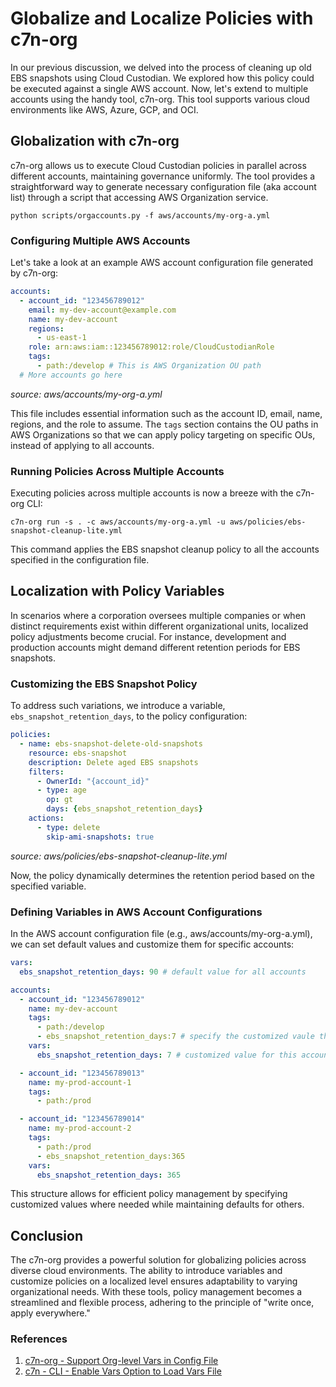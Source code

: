 
# Globalize and Localize Policies with c7n-org

In our previous discussion, we delved into the process of cleaning up old EBS snapshots using Cloud Custodian. We explored how this policy could be executed against a single AWS account. Now, let's extend to multiple accounts using the handy tool, c7n-org. This tool supports various cloud environments like AWS, Azure, GCP, and OCI.

## Globalization with c7n-org

c7n-org allows us to execute Cloud Custodian policies in parallel across different accounts, maintaining governance uniformly. The tool provides a straightforward way to generate necessary configuration file (aka account list) through a script that accessing AWS Organization service.

```shell
python scripts/orgaccounts.py -f aws/accounts/my-org-a.yml
```

### Configuring Multiple AWS Accounts

Let's take a look at an example AWS account configuration file generated by c7n-org:

```yaml
accounts:
  - account_id: "123456789012"
    email: my-dev-account@example.com
    name: my-dev-account
    regions:
      - us-east-1
    role: arn:aws:iam::123456789012:role/CloudCustodianRole
    tags:
      - path:/develop # This is AWS Organization OU path
  # More accounts go here
```

*source: aws/accounts/my-org-a.yml*

This file includes essential information such as the account ID, email, name, regions, and the role to assume. The `tags` section contains the OU paths in AWS Organizations so that we can apply policy targeting on specific OUs, instead of applying to all accounts.

### Running Policies Across Multiple Accounts

Executing policies across multiple accounts is now a breeze with the c7n-org CLI:

```shell
c7n-org run -s . -c aws/accounts/my-org-a.yml -u aws/policies/ebs-snapshot-cleanup-lite.yml
```

This command applies the EBS snapshot cleanup policy to all the accounts specified in the configuration file.

## Localization with Policy Variables

In scenarios where a corporation oversees multiple companies or when distinct requirements exist within different organizational units, localized policy adjustments become crucial. For instance, development and production accounts might demand different retention periods for EBS snapshots.

### Customizing the EBS Snapshot Policy

To address such variations, we introduce a variable, `ebs_snapshot_retention_days`, to the policy configuration:

```yaml
policies:
  - name: ebs-snapshot-delete-old-snapshots
    resource: ebs-snapshot
    description: Delete aged EBS snapshots
    filters:
      - OwnerId: "{account_id}"
      - type: age
        op: gt
        days: {ebs_snapshot_retention_days}
    actions:
      - type: delete
        skip-ami-snapshots: true
```

*source: aws/policies/ebs-snapshot-cleanup-lite.yml*

Now, the policy dynamically determines the retention period based on the specified variable.

### Defining Variables in AWS Account Configurations

In the AWS account configuration file (e.g., aws/accounts/my-org-a.yml), we can set default values and customize them for specific accounts:

```yaml
vars:
  ebs_snapshot_retention_days: 90 # default value for all accounts

accounts:
  - account_id: "123456789012"
    name: my-dev-account
    tags:
      - path:/develop
      - ebs_snapshot_retention_days:7 # specify the customized vaule through tag
    vars:
      ebs_snapshot_retention_days: 7 # customized value for this account

  - account_id: "123456789013"
    name: my-prod-account-1
    tags:
      - path:/prod

  - account_id: "123456789014"
    name: my-prod-account-2
    tags:
      - path:/prod
      - ebs_snapshot_retention_days:365
    vars:
      ebs_snapshot_retention_days: 365
```

This structure allows for efficient policy management by specifying customized values where needed while maintaining defaults for others.

## Conclusion

The c7n-org provides a powerful solution for globalizing policies across diverse cloud environments. The ability to introduce variables and customize policies on a localized level ensures adaptability to varying organizational needs. With these tools, policy management becomes a streamlined and flexible process, adhering to the principle of "write once, apply everywhere."

### References

1. [c7n-org - Support Org-level Vars in Config File](https://github.com/cloud-custodian/cloud-custodian/pull/8033)
2. [c7n - CLI - Enable Vars Option to Load Vars File](https://github.com/cloud-custodian/cloud-custodian/pull/8035)
